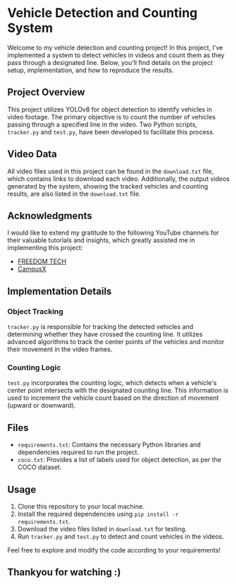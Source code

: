 # Vehicle Detection and Counting System

Welcome to my vehicle detection and counting project! In this project, I've implemented a system to detect vehicles in videos and count them as they pass through a designated line. Below, you'll find details on the project setup, implementation, and how to reproduce the results.

## Project Overview

This project utilizes YOLOv8 for object detection to identify vehicles in video footage. The primary objective is to count the number of vehicles passing through a specified line in the video. Two Python scripts, `tracker.py` and `test.py`, have been developed to facilitate this process.

## Video Data

All video files used in this project can be found in the `download.txt` file, which contains links to download each video. Additionally, the output videos generated by the system, showing the tracked vehicles and counting results, are also listed in the `download.txt` file.

## Acknowledgments

I would like to extend my gratitude to the following YouTube channels for their valuable tutorials and insights, which greatly assisted me in implementing this project:

- [FREEDOM TECH](https://www.youtube.com/@freedomtech5307)
- [CampusX](https://www.youtube.com/c/CampusX-official)


## Implementation Details

### Object Tracking

`tracker.py` is responsible for tracking the detected vehicles and determining whether they have crossed the counting line. It utilizes advanced algorithms to track the center points of the vehicles and monitor their movement in the video frames.

### Counting Logic

`test.py` incorporates the counting logic, which detects when a vehicle's center point intersects with the designated counting line. This information is used to increment the vehicle count based on the direction of movement (upward or downward).

## Files

- `requirements.txt`: Contains the necessary Python libraries and dependencies required to run the project.
- `coco.txt`: Provides a list of labels used for object detection, as per the COCO dataset.

## Usage

1. Clone this repository to your local machine.
2. Install the required dependencies using `pip install -r requirements.txt`.
3. Download the video files listed in `download.txt` for testing.
4. Run `tracker.py` and `test.py` to detect and count vehicles in the videos.

Feel free to explore and modify the code according to your requirements! 

Thankyou for watching :)
---

